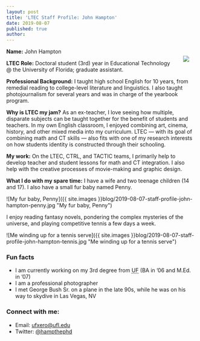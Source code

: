 ```yaml
---
layout: post
title: 'LTEC Staff Profile: John Hampton'
date: 2019-08-07
published: true
author:
---
```


<img src="{{ site.images }}blog/2019-08-07-staff-profile-john-hampton-headshot.jpg" style="float:right;padding:20px;"> 

**Name:** John Hampton

**LTEC Role:** Doctoral student (3rd) year in Educational Technology @ the University of Florida; graduate assistant. 


**Professional Background:** I taught high school English for 10 years, from remedial reading to college-level literature and linguistics. I also taught photojournalism for several years and was in charge of the yearbook program.


<!--excerpt-->

**Why is LTEC my jam?** As an ex-teacher, I love seeing how multiple, disparate subjects can be taught together for the benefit of students and teachers. In my own English classroom, I enjoyed combining art, cinema, history, and other mixed media into my curriculum. LTEC — with its goal of combining math and CT skills — also fits with one of my research interests on how students identity is constructed through their schooling.

**My work:** On the LTEC, CTRL, and TACTIC teams, I primarily help to develop teacher and student lessons for math and CT integration. I also help with the creative processes of movie-making and graphic design.

**What I do with my spare time:** I have a wife and two teenage children (14 and 17). I also have a small fur baby named Penny.

![My fur baby, Penny]({{ site.images }}blog/2019-08-07-staff-profile-john-hampton-penny.jpg "My fur baby, Penny")

I enjoy reading fantasy novels, pondering the complex mysteries of the universe, and playing competitive tennis a few days a week.

![Me winding up for a tennis serve]({{ site.images }}blog/2019-08-07-staff-profile-john-hampton-tennis.jpg "Me winding up for a tennis serve")

### Fun facts ###
* I am currently working on my 3rd degree from <abbr title="University of Florida">UF</abbr> (BA in ’06 and M.Ed. in ’07)
* I am a professional photographer
* I met George Bush Sr. on a plane in the late 90s, while he was on his way to skydive in Las Vegas, NV

### Connect with me: ###
* Email: [ufxero@ufl.edu](ufxero@ufl.edu)
* Twitter: [@hampthephd](https://twitter.com/hampthephd)
